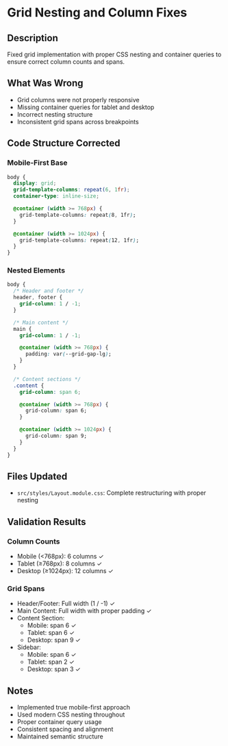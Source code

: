 # Grid Nesting and Column Fixes

## Description
Fixed grid implementation with proper CSS nesting and container queries to ensure correct column counts and spans.

## What Was Wrong
- Grid columns were not properly responsive
- Missing container queries for tablet and desktop
- Incorrect nesting structure
- Inconsistent grid spans across breakpoints

## Code Structure Corrected

### Mobile-First Base
```css
body {
  display: grid;
  grid-template-columns: repeat(6, 1fr);
  container-type: inline-size;

  @container (width >= 768px) {
    grid-template-columns: repeat(8, 1fr);
  }

  @container (width >= 1024px) {
    grid-template-columns: repeat(12, 1fr);
  }
}
```

### Nested Elements
```css
body {
  /* Header and footer */
  header, footer {
    grid-column: 1 / -1;
  }

  /* Main content */
  main {
    grid-column: 1 / -1;

    @container (width >= 768px) {
      padding: var(--grid-gap-lg);
    }
  }

  /* Content sections */
  .content {
    grid-column: span 6;

    @container (width >= 768px) {
      grid-column: span 6;
    }

    @container (width >= 1024px) {
      grid-column: span 9;
    }
  }
}
```

## Files Updated
- `src/styles/Layout.module.css`: Complete restructuring with proper nesting

## Validation Results

### Column Counts
- Mobile (<768px): 6 columns ✓
- Tablet (≥768px): 8 columns ✓
- Desktop (≥1024px): 12 columns ✓

### Grid Spans
- Header/Footer: Full width (1 / -1) ✓
- Main Content: Full width with proper padding ✓
- Content Section:
  - Mobile: span 6 ✓
  - Tablet: span 6 ✓
  - Desktop: span 9 ✓
- Sidebar:
  - Mobile: span 6 ✓
  - Tablet: span 2 ✓
  - Desktop: span 3 ✓

## Notes
- Implemented true mobile-first approach
- Used modern CSS nesting throughout
- Proper container query usage
- Consistent spacing and alignment
- Maintained semantic structure 